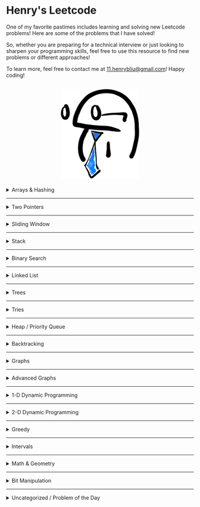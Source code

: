 # Henry's Leetcode
One of my favorite pastimes includes learning and solving new Leetcode problems! Here are some of the problems that I have solved!

So, whether you are preparing for a technical interview or just looking to sharpen your programming skills, feel free to use this resource to find new problems or different approaches!

To learn more, feel free to contact me at 11.henrybliu@gmail.com! Happy coding!

<h2 style="text-align: center;">

<img src="images/cartoon.png" alt="cartoon character" title="cartoon character" width="210"/>

</h2>

<details>
<summary>  Arrays & Hashing </summary>

| # | Difficulty | Problem | My Solution |
| :---: | :---: | :----: | :---: |
| 217 | Easy | [Contains Duplicate](https://leetcode.com/problems/contains-duplicate/) | [python3](https://github.com/henrybliu/Leetcode/blob/main/solutions/217.py) |
|  242 | Easy | [Valid Anagram](https://leetcode.com/problems/valid-anagram/) | [python3](https://github.com/henrybliu/Leetcode/blob/main/solutions/242.py)|
|  1 | Easy | [Two Sum](https://leetcode.com/problems/two-sum/) | [python3](https://github.com/henrybliu/Leetcode/blob/main/solutions/1.py) |
|  49 | Medium | [Group Anagrams](https://leetcode.com/problems/group-anagrams/) | [python3](https://github.com/henrybliu/Leetcode/blob/main/solutions/49.py) |
|  347 | Medium | [Top K Frequent Elements](https://leetcode.com/problems/top-k-frequent-elements/) |[python3](https://github.com/henrybliu/Leetcode/blob/main/solutions/347.py) |
|  248 | Medium | [Product of Array Except Self](https://leetcode.com/problems/product-of-array-except-self/) | [python3](https://github.com/henrybliu/Leetcode/blob/main/solutions/248.py) |
|  36 | Medium | [Valid Sudoku](https://leetcode.com/problems/valid-sudoku/) | [python3](https://github.com/henrybliu/Leetcode/blob/main/solutions/36.py)|
|  128 | Medium | [Longest Consecutive Sequence](https://leetcode.com/problems/longest-consecutive-sequence/) | [python3](https://github.com/henrybliu/Leetcode/blob/main/solutions/128.py)|
|  392 | Easy | [Is Subsequence](https://leetcode.com/problems/is-subsequence/) | [python3](https://github.com/henrybliu/Leetcode/blob/main/solutions/392.py)|
|  58 | Easy | [Length of Last Word](https://leetcode.com/problems/length-of-last-word/) | [python3](https://github.com/henrybliu/Leetcode/blob/main/solutions/58.py)|
|  1299 | Easy | [Replace Elements With Greatest Element on Right Side](https://leetcode.com/problems/replace-elements-with-greatest-element-on-right-side/) | [python3](https://github.com/henrybliu/Leetcode/blob/main/solutions/1299.py)|
|  14 | Easy | [Longest Common Prefix](https://leetcode.com/problems/longest-common-prefix/) | [python3](solutions/14.py) |
|  27 | Easy | [Remove Element](https://leetcode.com/problems/remove-element/description/) | [python3](https://github.com/henrybliu/Leetcode/blob/main/solutions/27.py) |
|  929 | Easy | [Unique Email Addresses](https://leetcode.com/problems/unique-email-addresses/) | [python3](https://github.com/henrybliu/Leetcode/blob/main/solutions/929.py) |
|  554 | Medium | [Brick Wall](https://leetcode.com/problems/brick-wall/) | [python3](https://github.com/henrybliu/Leetcode/blob/main/solutions/554.py)|


</details>

---

<details>
<summary>Two Pointers</summary>

| # | Difficulty | Problem | My Solution |
| :---: | :---: | :----: | :---: |
|  881 | Medium | [Boats to Save People](https://leetcode.com/problems/boats-to-save-people/) | [python3](https://github.com/henrybliu/Leetcode/blob/main/solutions/881.py) |
|  42 | Hard | [Trapping Rain Water](https://leetcode.com/problems/trapping-rain-water/) | [python3](https://github.com/henrybliu/Leetcode/blob/main/solutions/42.py) |
|  11 | Medium | [Container With Most Water](https://leetcode.com/problems/container-with-most-water/) | [python3](https://github.com/henrybliu/Leetcode/blob/main/solutions/11.py)|
|  15 | Medium | [3Sum](https://leetcode.com/problems/3sum/) | [python3](https://github.com/henrybliu/Leetcode/blob/main/solutions/15.py) |
|  167 | Medium | [Two Sum II - Input Array is Sorted](https://leetcode.com/problems/two-sum-ii-input-array-is-sorted/) | [python3](https://github.com/henrybliu/Leetcode/blob/main/solutions/167.py)|
|  125 | Easy | [Valid Palindrome](https://leetcode.com/problems/valid-palindrome/) | [python3](https://github.com/henrybliu/Leetcode/blob/main/solutions/125.py) |
</details>

---

<details>
<summary> Sliding Window </summary>

| # | Difficulty | Problem | My Solution |
| :---: | :---: | :----: | :---: |
|  121 | Easy | [Best Time to Buy and Sell Stock](https://leetcode.com/problems/best-time-to-buy-and-sell-stock/) | [python3](https://github.com/henrybliu/Leetcode/blob/main/solutions/121.py) |
|  3 | Medium | [Longest Substring Without Repeating Characters](https://leetcode.com/problems/longest-substring-without-repeating-characters/) | [python3](https://github.com/henrybliu/Leetcode/blob/main/solutions/3.py) |
|  424 | Medium | [Longest Repeating Character Replacement](https://leetcode.com/problems/longest-repeating-character-replacement/) | [python3](https://github.com/henrybliu/Leetcode/blob/main/solutions/424.py) |
|  567 | Medium | [Permutation in String](https://leetcode.com/problems/permutation-in-string/) | [python3](https://github.com/henrybliu/Leetcode/blob/main/solutions/567.py)|

</details>

---

<details>
<summary> Stack </summary>

| # | Difficulty | Problem | My Solution |
| :---: | :---: | :----: | :---: |
| 20 | Easy | [Valid Parentheses](https://leetcode.com/problems/valid-parentheses/) | [python3](https://github.com/henrybliu/Leetcode/blob/main/solutions/20.py) |
| 155 | Medium | [Min Stack](https://leetcode.com/problems/min-stack/description/) | [python3](https://github.com/henrybliu/Leetcode/blob/main/solutions/155.py) |
| 150 | Medium | [Evaluate Reverse Polish Notation](https://leetcode.com/problems/evaluate-reverse-polish-notation/) | [python3](https://github.com/henrybliu/Leetcode/blob/main/solutions/150.py) |
| 22| Medium | [Generate Parentheses](https://leetcode.com/problems/generate-parentheses/) | [python3](https://github.com/henrybliu/Leetcode/blob/main/solutions/22.py) |
|  735 | Medium | [Asteroid Collision](https://leetcode.com/problems/asteroid-collision/) | [python3](https://github.com/henrybliu/Leetcode/blob/main/solutions/735.py)|
|  739 | Medium | [Daily Temperatures](https://leetcode.com/problems/daily-temperatures/) | [python3](https://github.com/henrybliu/Leetcode/blob/main/solutions/739.py)|
|  853 | Medium | [Car Fleet](https://leetcode.com/problems/car-fleet/) | [python3](https://github.com/henrybliu/Leetcode/blob/main/solutions/853.py)|
|  394 | Medium | [Decode String](https://leetcode.com/problems/decode-string/) | [python3](https://github.com/henrybliu/Leetcode/blob/main/solutions/394.py)|

</details>


</details>

---

<details>
<summary> Binary Search </summary>

| # | Difficulty | Problem | My Solution |
| :---: | :---: | :----: | :---: |
| 704 | Easy | [Binary Search](https://leetcode.com/problems/binary-search/) | [python3](https://github.com/henrybliu/Leetcode/blob/main/solutions/704.py) |
| 74 | Medium | [Search a 2D Matrix](https://leetcode.com/problems/search-a-2d-matrix/) | [python3](https://github.com/henrybliu/Leetcode/blob/main/solutions/74.py) |
| 875 | Medium | [Koko Eating Bananas](https://leetcode.com/problems/koko-eating-bananas/) | [python3](https://github.com/henrybliu/Leetcode/blob/main/solutions/875.py) |
| 153 | Medium | [Find Minimum in Rotated Sorted Array](https://leetcode.com/problems/find-minimum-in-rotated-sorted-array/) | [python3](https://github.com/henrybliu/Leetcode/blob/main/solutions/153.py) |
| 33 | Medium | [Search in Rotated Sorted Array](https://leetcode.com/problems/search-in-rotated-sorted-array/) | [python3](https://github.com/henrybliu/Leetcode/blob/main/solutions/33.py) |
| 981 | Medium | [Time Based Key-Value Store](https://leetcode.com/problems/time-based-key-value-store/) | [python3](https://github.com/henrybliu/Leetcode/blob/main/solutions/981.py) |
| 540 | Medium | [Single Element in a Sorted Array](https://leetcode.com/problems/single-element-in-a-sorted-array/) | [python3](https://github.com/henrybliu/Leetcode/blob/main/solutions/540.py) |
| 162 | Medium | [Single Element in a Sorted Array](https://leetcode.com/problems/find-peak-element/description/) | [python3](https://github.com/henrybliu/Leetcode/blob/main/solutions/162.py) |
| 4 | Hard | [Median of Two Sorted Arrays](https://leetcode.com/problems/median-of-two-sorted-arrays/) | [python3](https://github.com/henrybliu/Leetcode/blob/main/solutions/4.py) |


</details>

---

<details>
<summary> Linked List </summary>

| # | Difficulty | Problem | My Solution |
| :---: | :---: | :----: | :---: |
| 206 | Easy | [Reverse Linked List](https://leetcode.com/problems/reverse-linked-list/) | [python3](https://github.com/henrybliu/Leetcode/blob/main/solutions/206.py) |
| 21 | Easy | [Merge Two Sorted Lists](https://leetcode.com/problems/merge-two-sorted-lists/) | [python3](https://github.com/henrybliu/Leetcode/blob/main/solutions/21.py) |
| 143 | Medium | [Reorder List](https://leetcode.com/problems/reorder-list/) | [python3](https://github.com/henrybliu/Leetcode/blob/main/solutions/143.py) |

</details>

---

<details>
<summary> Trees </summary>
To be added
</details>

---

<details>
<summary> Tries </summary>
To be added
</details>

---

<details>
<summary> Heap / Priority Queue </summary>
To be added
</details>

---

<details>
<summary> Backtracking </summary>
To be added
</details>

---

<details>
<summary> Graphs </summary>
To be added
</details>

---

<details>
<summary> Advanced Graphs </summary>
To be added
</details>

---

<details>
<summary> 1-D Dynamic Programming </summary>
To be added
</details>

---

<details>
<summary> 2-D Dynamic Programming </summary>
To be added
</details>

---

<details>
<summary> Greedy </summary>
To be added
</details>

---

<details>
<summary> Intervals </summary>
To be added
</details>

---

<details>
<summary> Math & Geometry </summary>
To be added
</details>

---

<details>
<summary> Bit Manipulation </summary>
To be added
</details>

---

<details>
<summary> Uncategorized / Problem of the Day </summary>

| # | Difficulty | Problem | My Solution |
| :---: | :---: | :----: | :---: |
| 2706 | Easy | [Buy Two Chocolates](https://leetcode.com/problems/buy-two-chocolates/description/?envType=daily-question&envId=2023-12-20) | [python3](https://github.com/henrybliu/Leetcode/blob/main/solutions/2706.py) |
| 1637 | Medium | [Widest Vertical Area Between Two Points Containing No Points](https://leetcode.com/problems/widest-vertical-area-between-two-points-containing-no-points/description/?envType=daily-question&envId=2023-12-21) | [python3](https://github.com/henrybliu/Leetcode/blob/main/solutions/1637.py) |

</details>





